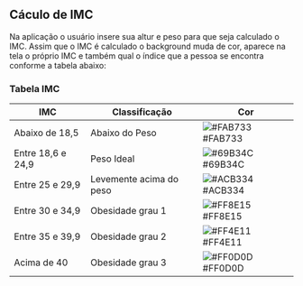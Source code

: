 
## Cáculo de IMC

Na aplicação o usuário insere sua altur e peso para que seja calculado o IMC.
Assim que o IMC é calculado o background muda de cor, aparece na tela o próprio IMC e também qual o índice que a pessoa se encontra conforme a tabela abaixo:

### Tabela IMC

| IMC |Classificação|Cor|
| ----------------- | ------------------------------------------------------------------ | -----------|
|  Abaixo de 18,5 | Abaixo do Peso | ![#FAB733](https://via.placeholder.com/10/FAB733?text=+) #FAB733 |
| Entre 18,6 e 24,9 |Peso Ideal | ![#69B34C](https://via.placeholder.com/10/69B34C?text=+) #69B34C |
| Entre 25 e 29,9 | Levemente acima do peso | ![#ACB334](https://via.placeholder.com/10/ACB334?text=+) #ACB334|
| Entre 30 e 34,9| Obesidade grau 1 | ![#FF8E15](https://via.placeholder.com/10/FF8E15?text=+) #FF8E15|
| Entre 35 e 39,9| Obesidade grau 2 |![#FF4E11](https://via.placeholder.com/10/FF4E11?text=+) #FF4E11| 
| Acima de 40 | Obesidade grau 3 | ![#FF0D0D](https://via.placeholder.com/10/FF0D0D?text=+) #FF0D0D 
